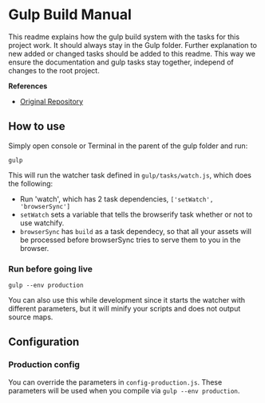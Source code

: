 Gulp Build Manual
============

This readme explains how the gulp build system with the tasks for this project work. It should always stay in the Gulp folder. Further explanation to new added or changed tasks should be added to this readme. This way we ensure the documentation and gulp tasks stay together, independ of changes to the root project.

**References**
- [Original Repository](https://github.com/whatwedo/gulp-boilerplate)

## How to use
Simply open console or Terminal in the parent of the gulp folder and run:

```
gulp
```


This will run the watcher task defined in `gulp/tasks/watch.js`, which does the following:
- Run 'watch', which has 2 task dependencies, `['setWatch', 'browserSync']`
- `setWatch` sets a variable that tells the browserify task whether or not to use watchify.
- `browserSync` has `build` as a task dependecy, so that all your assets will be processed before browserSync tries to serve them to you in the browser.

### Run before going live

```
gulp --env production
```

You can also use this while development since it starts the watcher with different parameters, but it will minify your scripts and does not output source maps.


## Configuration
### Production config

You can override the parameters in ```config-production.js```. These parameters will be used when you compile via `gulp --env production`.
